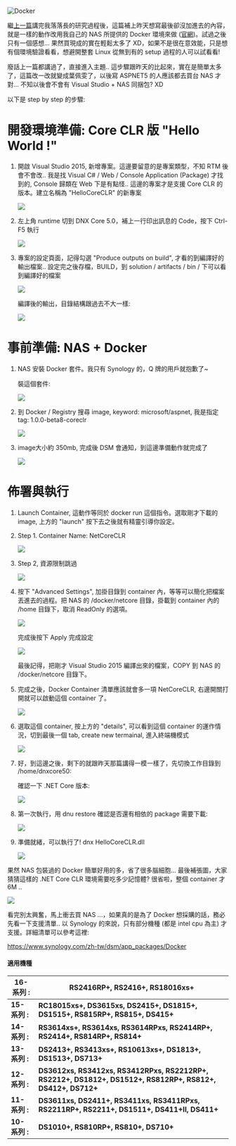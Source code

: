 ![Docker](/images/2015-11-01-synology-nas-docker-run-net-core-clr-console-app/synology_docker_thumb_256.png)

繼[上一篇](/2015/10/31/coreclr-helloworld-consoleapp/)講完我落落長的研究過程後，這篇補上昨天想寫最後卻沒加進去的內容，就是一樣的動作改用我自己的 NAS 所提供的 Docker 環境來做 ([官網](https://www.synology.com/zh-tw/dsm/app_packages/Docker))。試過之後只有一個感想... 果然買現成的實在輕鬆太多了 XD，如果不是很在意效能，只是想有個環境驗證看看，想避開整套 Linux 從無到有的 setup 過程的人可以試看看!

廢話上一篇都講過了，直接進入主題.. 這步驟跟昨天的比起來，實在是簡單太多了，這篇改一改就變成葉佩雯了，以後寫 ASPNET5 的人應該都去買台 NAS 才對... 不知以後會不會有 Visual Studio + NAS 同捆包? XD

以下是 step by step 的步驟:

# 開發環境準備: Core CLR 版 "Hello World !"

1. 開啟 Visual Studio 2015, 新增專案。這邊要留意的是專案類型，不知 RTM 後會不會改.. 我是找 Visual C# / Web / Console Application (Package) 才找到的, Console 歸類在 Web 下是有點怪.. 這邊的專案才是支援 Core CLR 的版本。建立名稱為 "HelloCoreCLR" 的新專案

   ![](/images/2015-11-01-synology-nas-docker-run-net-core-clr-console-app/img_563589e050a00.png)

2. 左上角 runtime 切到 DNX Core 5.0，補上一行印出訊息的 Code，按下 Ctrl-F5 執行

   ![](/images/2015-11-01-synology-nas-docker-run-net-core-clr-console-app/img_56358bc0803ca.png)

3. 專案的設定頁面，記得勾選 "Produce outputs on build", 才看的到編譯好的輸出檔案.. 設定完之後存檔，BUILD，到 solution / artifacts / bin / 下可以看到編譯好的檔案

   ![](/images/2015-11-01-synology-nas-docker-run-net-core-clr-console-app/img_56358c3594fc3.png)

   編譯後的輸出，目錄結構跟過去不大一樣:

   ![](/images/2015-11-01-synology-nas-docker-run-net-core-clr-console-app/img_56358d04538dd.png)

# 事前準備: NAS + Docker

1. NAS 安裝 Docker 套件。我只有 Synology 的，Q 牌的用戶就抱歉了~

   裝這個套件:

   ![](/images/2015-11-01-synology-nas-docker-run-net-core-clr-console-app/img_56358d6119b15.png)

2. 到 Docker / Registry 搜尋 image, keyword: microsoft/aspnet, 我是指定 tag: 1.0.0-beta8-coreclr

   ![](/images/2015-11-01-synology-nas-docker-run-net-core-clr-console-app/img_56358df03680e.png)

3. image大小約 350mb, 完成後 DSM 會通知，到這邊準備動作就完成了

   ![](/images/2015-11-01-synology-nas-docker-run-net-core-clr-console-app/img_56358eedbc0ef.png)

# 佈署與執行

1. Launch Container, 這動作等同於 docker run 這個指令。選取剛才下載的 image, 上方的 "launch" 按下去之後就有精靈引導你設定。

2. Step 1. Container Name: NetCoreCLR

   ![](/images/2015-11-01-synology-nas-docker-run-net-core-clr-console-app/img_56358ffb04358.png)

3. Step 2, 資源限制跳過

   ![](/images/2015-11-01-synology-nas-docker-run-net-core-clr-console-app/img_5635903eddfbb.png)

4. 按下 "Advanced Settings", 加掛目錄到 container 內，等等可以簡化把檔案丟進去的過程。把 NAS 的 /docker/netcore 目錄，掛載到 container 內的 /home 目錄下，取消 ReadOnly 的選項。

   ![](/images/2015-11-01-synology-nas-docker-run-net-core-clr-console-app/img_563590c6f1c1e.png)

   完成後按下 Apply 完成設定

   ![](/images/2015-11-01-synology-nas-docker-run-net-core-clr-console-app/img_5635906e36809.png)

   最後記得，把剛才 Visual Studio 2015 編譯出來的檔案，COPY 到 NAS 的 /docker/netcore 目錄下。

5. 完成之後，Docker Container 清單應該就會多一項 NetCoreCLR, 右邊開關打開就可以啟動這個 container 了。

   ![](/images/2015-11-01-synology-nas-docker-run-net-core-clr-console-app/img_5635921d6ac0d.png)

6. 選取這個 container, 按上方的 "details", 可以看到這個 container 的運作情況，切到最後一個 tab, create new termainal, 進入終端機模式

   ![](/images/2015-11-01-synology-nas-docker-run-net-core-clr-console-app/img_56359288a4dad.png)

7. 好，到這邊之後，剩下的就跟昨天那篇講得一模一樣了，先切換工作目錄到 /home/dnxcore50:

   確認一下 .NET Core 版本:

   ![](/images/2015-11-01-synology-nas-docker-run-net-core-clr-console-app/img_5635964f0eb57.png)

8. 第一次執行，用 dnu restore 確認是否還有相依的 package 需要下載:

   ![](/images/2015-11-01-synology-nas-docker-run-net-core-clr-console-app/img_5635968ced9be.png)

9. 準備就緒，可以執行了! dnx HelloCoreCLR.dll

   ![](/images/2015-11-01-synology-nas-docker-run-net-core-clr-console-app/img_563596bc4c7a3.png)

果然 NAS 包裝過的 Docker 簡單好用的多，省了很多腦細胞... 最後補張圖，大家猜猜這樣的 .NET Core CLR 環境需要吃多少記憶體? 很省啦，整個 container 才 6M ..

![](/images/2015-11-01-synology-nas-docker-run-net-core-clr-console-app/img_563597c80e76a.png)

看完別太興奮，馬上衝去買 NAS ...，如果真的是為了 Docker 想採購的話，務必先看一下支援清單.. 以 Synology 的來說，只有部分機種 (都是 intel cpu 為主) 才支援。詳細清單可以參考這裡:

https://www.synology.com/zh-tw/dsm/app_packages/Docker

#### 適用機種

| **16-系列 :** | **RS2416RP+,** **RS2416+,** **RS18016xs+** |
|---|---|
| **15-系列 :** | **RC18015xs+,** **DS3615xs,** **DS2415+,** **DS1815+,** **DS1515+,** **RS815RP+,** **RS815+,** **DS415+** |
| **14-系列 :** | **RS3614xs+,** **RS3614xs,** **RS3614RPxs,** **RS2414RP+,** **RS2414+,** **RS814RP+,** **RS814+** |
| **13-系列 :** | **DS2413+,** **RS3413xs+,** **RS10613xs+,** **DS1813+,** **DS1513+,** **DS713+** |
| **12-系列 :** | **DS3612xs,** **RS3412xs,** **RS3412RPxs,** **RS2212RP+,** **RS2212+,** **DS1812+,** **DS1512+,** **RS812RP+,** **RS812+,** **DS412+,** **DS712+** |
| **11-系列 :** | **DS3611xs,** **DS2411+,** **RS3411xs,** **RS3411RPxs,** **RS2211RP+,** **RS2211+,** **DS1511+,** **DS411+II,** **DS411+** |
| **10-系列 :** | **DS1010+,** **RS810RP+,** **RS810+,** **DS710+** |